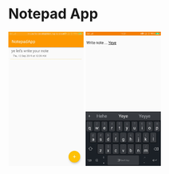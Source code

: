# Notepad App

 <img src="img/1.jpg" width="30%" height="30%">
<img src="img/2.jpg" width="30%" height="30%">
